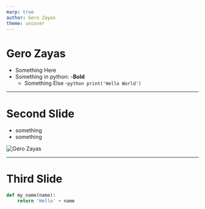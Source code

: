 ```yaml
---
marp: true
author: Gero Zayas
theme: uncover
---
```


<style>
    :root {
        --color-background: darkred;
        --color-foreground: white;
    }
</style>

# Gero Zayas
- Something Here
- Something in python:
    -**Bold**
    - Something Else
      -```python
        print('Hello World')```

---
# Second Slide
- something
- something

![Gero Zayas](https://media.licdn.com/dms/image/D4D16AQHMUz-kxTrigA/profile-displaybackgroundimage-shrink_350_1400/0/1674127073642?e=1689206400&v=beta&t=GEzHw3ifV2rPHslghxa1YLAHGkMWjh5vmxDicgaKfE4)

---

# Third Slide

```python
def my_name(name):
    return 'Hello' + name
```

